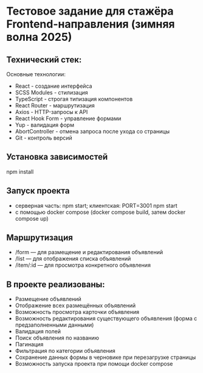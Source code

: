 
# Тестовое задание для стажёра Frontend-направления (зимняя волна 2025)
## Технический стек:
Основные технологии:
- React - создание интерфейса
- SCSS Modules - стилизация
- TypeScript - строгая типизация компонентов
- React Router - маршрутизация
- Axios - HTTP-запросы к API
- React Hook Form - управление формами
- Yup - валидация форм
- AbortController - отмена запроса после ухода со страницы
- Git - контроль версий

## Установка зависимостей
npm install

## Запуск проекта 
- серверная часть: npm start; клиентская: PORT=3001 npm start
- с помощью docker compose (docker compose build, затем docker compose up)

## Маршрутизация
- /form — для размещение и редактирования объявлений
- /list — для отображения списка объявлений
- /item/:id — для просмотра конкретного объявления

## В проекте реализованы:
- Размещение объявлений
- Отображение всех размещённых объявлений
- Возможность просмотра карточки объявления 
- Возможность редактирования существующего объявления (форма с предзаполненными данными)
- Валидация полей
- Поиск объявления по названию
- Пагинация
- Фильтрация по категории объявления
- Сохранение данных формы в черновике при перезагрузке страницы
- Возможность запуска проекта при помощи docker compose
